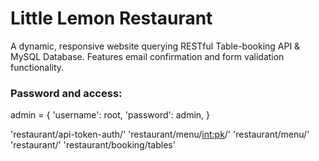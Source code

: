 # Little Lemon Restaurant
A dynamic, responsive website querying RESTful Table-booking API & MySQL Database. Features email confirmation and form validation functionality.

### Password and access:
admin = {
    'username': root,
    'password': admin,
}

'restaurant/api-token-auth/'
'restaurant/menu/<int:pk>/'
'restaurant/menu/'
'restaurant/'
'restaurant/booking/tables'
